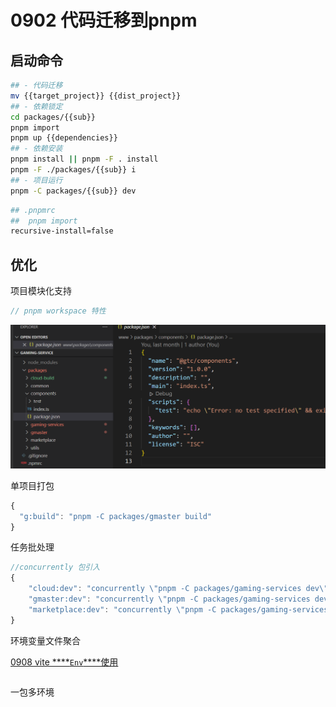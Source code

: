 # 0902 代码迁移到pnpm

## 启动命令

```bash
## - 代码迁移
mv {{target_project}} {{dist_project}}
## - 依赖锁定
cd packages/{{sub}} 
pnpm import
pnpm up {{dependencies}}
## - 依赖安装
pnpm install || pnpm -F . install
pnpm -F ./packages/{{sub}} i
## - 项目运行
pnpm -C packages/{{sub}} dev
```

```bash
## .pnpmrc
##  pnpm import
recursive-install=false
```

## 优化

项目模块化支持

```jsx
// pnpm workspace 特性
```

![Untitled](0902%20%E4%BB%A3%E7%A0%81%E8%BF%81%E7%A7%BB%E5%88%B0pnpm%2064fdf2ad3cc94f4a803d2034d162e327/Untitled.png)

单项目打包

```jsx
{
  "g:build": "pnpm -C packages/gmaster build"
}
```

任务批处理

```jsx
//concurrently 包引入
{
    "cloud:dev": "concurrently \"pnpm -C packages/gaming-services dev\"  \"pnpm -C ./packages/cloud-build dev\"",
    "gmaster:dev": "concurrently \"pnpm -C packages/gaming-services dev\"  \"pnpm -C ./packages/gmaster dev\"",
    "marketplace:dev": "concurrently \"pnpm -C packages/gaming-services dev\"  \"pnpm -C ./packages/marketplace dev\"",
}
```

环境变量文件聚合

[0908 vite ****`Env`****使用](0908%20vite%20Env%E4%BD%BF%E7%94%A8%208a2a580727624e93919f554b46845374.md)

```bash

```

一包多环境